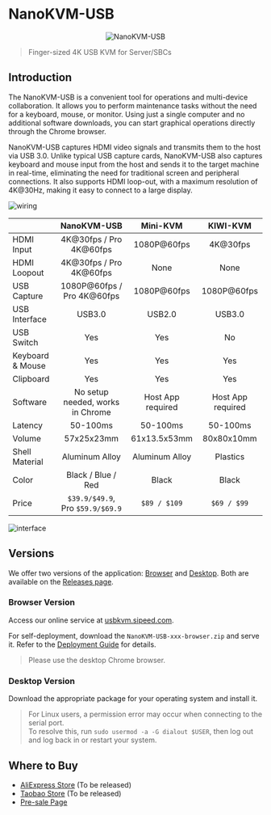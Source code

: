 # NanoKVM-USB

<div align="center">

![NanoKVM-USB](https://wiki.sipeed.com/hardware/assets/NanoKVM/usb/NanoKVM-USB.png)

</div>

> Finger-sized 4K USB KVM for Server/SBCs

## Introduction

The NanoKVM-USB is a convenient tool for operations and multi-device collaboration. It allows you to perform maintenance tasks without the need for a keyboard, mouse, or monitor. Using just a single computer and no additional software downloads, you can start graphical operations directly through the Chrome browser.

NanoKVM-USB captures HDMI video signals and transmits them to the host via USB 3.0. Unlike typical USB capture cards, NanoKVM-USB also captures keyboard and mouse input from the host and sends it to the target machine in real-time, eliminating the need for traditional screen and peripheral connections. It also supports HDMI loop-out, with a maximum resolution of 4K@30Hz, making it easy to connect to a large display.

![wiring](https://wiki.sipeed.com/hardware/assets/NanoKVM/usb/wiring.png)

| | NanoKVM-USB | Mini-KVM | KIWI-KVM |
| --- | :---: | :---: | :---: |
| HDMI Input | 4K@30fps / Pro 4K@60fps  | 1080P@60fps | 4K@30fps |
| HDMI Loopout | 4K@30fps / Pro 4K@60fps | None | None |
| USB Capture | 1080P@60fps / Pro 4K@60fps | 1080P@60fps | 1080P@60fps |
| USB Interface | USB3.0 | USB2.0 | USB3.0 |
| USB Switch | Yes | Yes | No |
| Keyboard & Mouse | Yes | Yes | Yes |
| Clipboard | Yes | Yes | Yes |
| Software | No setup needed, works in Chrome | Host App required | Host App required |
| Latency | 50-100ms | 50-100ms | 50-100ms |
| Volume | 57x25x23mm | 61x13.5x53mm | 80x80x10mm |
| Shell Material | Aluminum Alloy | Aluminum Alloy | Plastics |
| Color | Black / Blue / Red | Black | Black |
| Price | `$39.9/$49.9`, Pro `$59.9/$69.9` | `$89 / $109` | `$69 / $99` |

![interface](https://wiki.sipeed.com/hardware/assets/NanoKVM/usb/interface.jpg)

## Versions

We offer two versions of the application: [Browser](https://github.com/sipeed/NanoKVM-USB/tree/main/browser) and [Desktop](https://github.com/sipeed/NanoKVM-USB/tree/main/desktop). Both are available on the [Releases page](https://github.com/sipeed/NanoKVM-USB/releases).

### Browser Version

Access our online service at [usbkvm.sipeed.com](https://usbkvm.sipeed.com).

For self-deployment, download the `NanoKVM-USB-xxx-browser.zip` and serve it. Refer to the [Deployment Guide](https://wiki.sipeed.com/hardware/en/kvm/NanoKVM_USB/development.html) for details.

> Please use the desktop Chrome browser.

### Desktop Version

Download the appropriate package for your operating system and install it.

> For Linux users, a permission error may occur when connecting to the serial port.  
> To resolve this, run `sudo usermod -a -G dialout $USER`, then log out and log back in or restart your system.

## Where to Buy

* [AliExpress Store]() (To be released)
* [Taobao Store]() (To be released)
* [Pre-sale Page](https://sipeed.com/nanokvm/usb)
